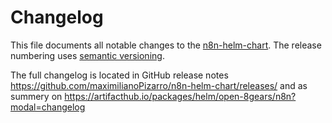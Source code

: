 # Changelog

This file documents all notable changes to the [n8n-helm-chart](https://github.com/maximilianoPizarro/n8n-helm-chart/). The release numbering uses [semantic versioning](http://semver.org).

The full changelog is located in GitHub release notes https://github.com/maximilianoPizarro/n8n-helm-chart/releases/ and as summery on https://artifacthub.io/packages/helm/open-8gears/n8n?modal=changelog

